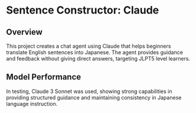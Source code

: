 # Sentence Constructor: Claude

## Overview

This project creates a chat agent using Claude that helps beginners translate English sentences into Japanese. The agent provides guidance and feedback without giving direct answers, targeting JLPT5 level learners.



## Model Performance

In testing, Claude 3 Sonnet was used, showing strong capabilities in providing structured guidance and maintaining consistency in Japanese language instruction. 